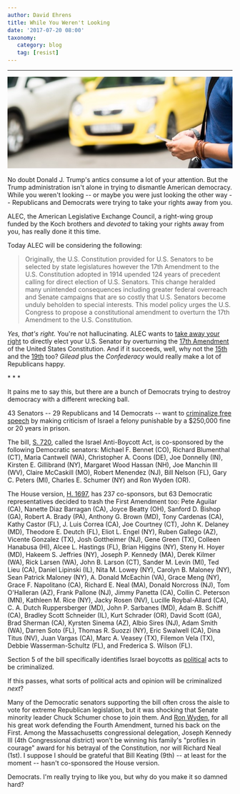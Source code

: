 ```yaml
---
author: David Ehrens
title: While You Weren't Looking
date: '2017-07-20 08:00'
taxonomy:
   category: blog
   tag: [resist]
---
```

---

![](texting.jpg)

No doubt Donald J. Trump's antics consume a lot of your attention. But the Trump administration isn't alone in trying to dismantle American democracy. While you weren't looking -- or maybe you were just looking the other way -- Republicans and Democrats were trying to take your rights away from you.

ALEC, the American Legislative Exchange Council, a right-wing group funded by the Koch brothers and *devoted* to taking your rights away from you, has really done it this time.

Today ALEC will be considering the following:

> Originally, the U.S. Constitution provided for U.S. Senators to be selected by state legislatures however the 17th Amendment to the U.S. Constitution adopted in 1914 upended 124 years of precedent calling for direct election of U.S. Senators. This change heralded many unintended consequences including greater federal overreach and Senate campaigns that are so costly that U.S. Senators become unduly beholden to special interests. This model policy urges the U.S. Congress to propose a constitutional amendment to overturn the 17th Amendment to the U.S. Constitution.

*Yes, that's right.* You're not hallucinating. ALEC wants to [take away your right](https://www.alec.org/model-policy/draft-resolution-recommending-constitutional-amendment-restoring-election-of-u-s-senators-to-the-legislatures-of-the-sovereign-states/) to directly elect your U.S. Senator by overturning the [17th Amendment](https://www.law.cornell.edu/constitution/amendmentxvii) of the United States Constitution. And if it succeeds, well, why not the [15th](https://www.law.cornell.edu/constitution/amendmentxv) and the [19th](https://www.law.cornell.edu/constitution/amendmentxix) too? *Gilead* plus the *Confederacy* would really make a lot of Republicans happy.

\* \* \*

It pains me to say this, but there are a bunch of Democrats trying to destroy democracy with a different wrecking ball.

43 Senators -- 29 Republicans and 14 Democrats -- want to [criminalize free speech](https://theintercept.com/2017/07/19/u-s-lawmakers-seek-to-criminally-outlaw-support-for-boycott-campaign-against-israel/) by making criticism of Israel a felony punishable by a $250,000 fine or 20 years in prison.

The bill, [S. 720](https://www.congress.gov/bill/115th-congress/senate-bill/720), called the Israel Anti-Boycott Act, is co-sponsored by the following Democratic senators: Michael F. Bennet (CO), Richard Blumenthal (CT), Maria Cantwell (WA), Christopher A. Coons (DE), Joe Donnelly (IN), Kirsten E. Gillibrand (NY), Margaret Wood Hassan (NH), Joe Manchin III (WV), Claire McCaskill (MO), Robert Menendez (NJ), Bill Nelson (FL), Gary C. Peters (MI), Charles E. Schumer (NY) and Ron Wyden (OR).

The House version, [H. 1697](https://www.congress.gov/bill/115th-congress/house-bill/1697), has 237 co-sponsors, but 63 Democratic representatives decided to trash the First Amendment too: Pete Aguilar (CA), Nanette Diaz Barragan (CA), Joyce Beatty (OH), Sanford D. Bishop (GA), Robert A. Brady (PA), Anthony G. Brown (MD), Tony Cardenas (CA), Kathy Castor (FL), J. Luis Correa (CA), Joe Courtney (CT), John K. Delaney (MD), Theodore E. Deutch (FL), Eliot L. Engel (NY), Ruben Gallego (AZ), Vicente Gonzalez (TX), Josh Gottheimer (NJ), Gene Green (TX), Colleen Hanabusa (HI), Alcee L. Hastings (FL), Brian Higgins (NY), Steny H. Hoyer (MD), Hakeem S. Jeffries (NY), Joseph P. Kennedy (MA), Derek Kilmer (WA), Rick Larsen (WA), John B. Larson (CT), Sander M. Levin (MI), Ted Lieu (CA), Daniel Lipinski (IL), Nita M. Lowey (NY), Carolyn B. Maloney (NY), Sean Patrick Maloney (NY), A. Donald McEachin (VA), Grace Meng (NY), Grace F. Napolitano (CA), Richard E. Neal (MA), Donald Norcross (NJ), Tom O'Halleran (AZ), Frank Pallone (NJ), Jimmy Panetta (CA), Collin C. Peterson (MN), Kathleen M. Rice (NY), Jacky Rosen (NV), Lucille Roybal-Allard (CA), C. A. Dutch Ruppersberger (MD), John P. Sarbanes (MD), Adam B. Schiff (CA), Bradley Scott Schneider (IL), Kurt Schrader (OR), David Scott (GA), Brad Sherman (CA), Kyrsten Sinema (AZ), Albio Sires (NJ), Adam Smith (WA), Darren Soto (FL), Thomas R. Suozzi (NY), Eric Swalwell (CA), Dina Titus (NV), Juan Vargas (CA), Marc A. Veasey (TX), Filemon Vela (TX), Debbie Wasserman-Schultz (FL), and Frederica S. Wilson (FL).

Section 5 of the bill specifically identifies Israel boycotts as [political](https://www.congress.gov/bill/115th-congress/senate-bill/720/text) acts to be criminalized.

If this passes, what sorts of political acts and opinion will be criminalized *next*?

Many of the Democratic senators supporting the bill often cross the aisle to vote for extreme Republican legislation, but it was shocking that Senate minority leader Chuck Schumer chose to join them. And [Ron Wyden](https://www.eff.org/deeplinks/2013/01/video-senator-ron-wyden-opposes-warrantless-surveillance), for all his great work defending the Fourth Amendment, turned his back on the First.  Among the Massachusetts congressional delegation, Joseph Kennedy III (4th Congressional district) won't be winning his family's "profiles in courage" award for his betrayal of the Constitution, nor will Richard Neal (1st). I suppose I should be grateful that Bill Keating (9th) -- at least for the moment -- hasn't co-sponsored the House version.

Democrats. I'm really trying to like you, but why do you make it so damned hard?

